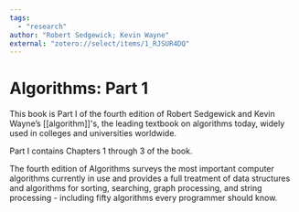 ```yaml
---
tags:
  - "research"
author: "Robert Sedgewick; Kevin Wayne"
external: "zotero://select/items/1_RJSUR4DQ"
---
```

# Algorithms: Part 1

This book is Part I of the fourth edition of Robert Sedgewick and Kevin Wayne’s
[[algorithm]]'s, the leading textbook on algorithms today,
widely used in colleges and universities worldwide.

Part I contains Chapters 1 through 3 of the book.

The fourth edition of Algorithms surveys the most important computer algorithms
currently in use and provides a full treatment of data structures and algorithms
for sorting, searching, graph processing, and string processing - including
fifty algorithms every programmer should know.

